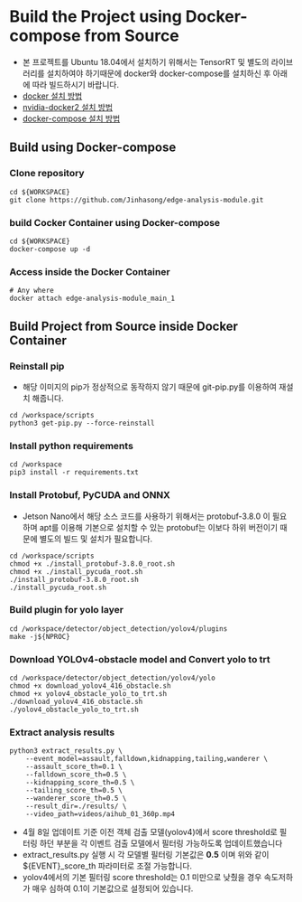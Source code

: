 # Build the Project using Docker-compose from Source
* 본 프로젝트를 Ubuntu 18.04에서 설치하기 위해서는 TensorRT 및 별도의 라이브러리를 설치하여야 하기때문에 docker와 docker-compose를 설치하신 후 아래에 따라 빌드하시기 바랍니다.
* [docker 설치 방법](https://velog.io/@jinhasong/Docker-install)
* [nvidia-docker2 설치 방법](https://velog.io/@jinhasong/Nvidia-docker2-install)
* [docker-compose 설치 방법](https://velog.io/@jinhasong/Docker-compose-install)

## Build using Docker-compose 
### Clone repository
```shell script
cd ${WORKSPACE}
git clone https://github.com/Jinhasong/edge-analysis-module.git
```
### build Cocker Container using Docker-compose
```shell script
cd ${WORKSPACE}
docker-compose up -d
```
### Access inside the Docker Container
```shell script
# Any where
docker attach edge-analysis-module_main_1
```

## Build Project from Source inside Docker Container
### Reinstall pip
* 해당 이미지의 pip가 정상적으로 동작하지 않기 때문에 git-pip.py를 이용하여 재설치 해줍니다.
```shell script
cd /workspace/scripts
python3 get-pip.py --force-reinstall
```
### Install python requirements
```shell script
cd /workspace
pip3 install -r requirements.txt 
``` 

### Install Protobuf, PyCUDA and ONNX
* Jetson Nano에서 해당 소스 코드를 사용하기 위해서는 protobuf-3.8.0 이 필요하며 apt를 이용해 기본으로 설치할 수 있는 protobuf는 이보다 하위 버전이기 때문에 별도의 빌드 및 설치가 필요합니다.
```shell script
cd /workspace/scripts
chmod +x ./install_protobuf-3.8.0_root.sh
chmod +x ./install_pycuda_root.sh
./install_protobuf-3.8.0_root.sh
./install_pycuda_root.sh
```
### Build plugin for yolo layer
```shell script
cd /workspace/detector/object_detection/yolov4/plugins
make -j${NPROC}
```
### Download YOLOv4-obstacle model and Convert yolo to trt
```shell script
cd /workspace/detector/object_detection/yolov4/yolo
chmod +x download_yolov4_416_obstacle.sh
chmod +x yolov4_obstacle_yolo_to_trt.sh
./download_yolov4_416_obstacle.sh
./yolov4_obstacle_yolo_to_trt.sh
```

### Extract analysis results
```shell script
python3 extract_results.py \
    --event_model=assault,falldown,kidnapping,tailing,wanderer \
    --assault_score_th=0.1 \
    --falldown_score_th=0.5 \
    --kidnapping_score_th=0.5 \
    --tailing_score_th=0.5 \
    --wanderer_score_th=0.5 \
    --result_dir=./results/ \
    --video_path=videos/aihub_01_360p.mp4
```
- 4월 8일 업데이트 기준 이전 객체 검출 모델(yolov4)에서 score threshold로 필터링 하던 부분을 각 이벤트 검출 모델에서 필터링 가능하도록 업데이트했습니다
- extract_results.py 실행 시 각 모델별 필터링 기본값은 __0.5__ 이며 위와 같이 ${EVENT}_score_th 파라미터로 조절 가능합니다.
- yolov4에서의 기본 필터링 score threshold는 0.1 미만으로 낮췄을 경우 속도저하가 매우 심하여 0.1이 기본값으로 설정되어 있습니다. 